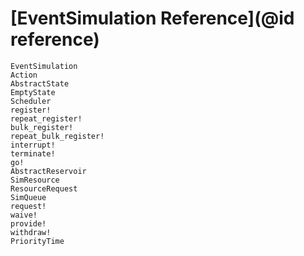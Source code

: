 # [EventSimulation Reference](@id reference)

```@docs
EventSimulation
Action
AbstractState
EmptyState
Scheduler
register!
repeat_register!
bulk_register!
repeat_bulk_register!
interrupt!
terminate!
go!
AbstractReservoir
SimResource
ResourceRequest
SimQueue
request!
waive!
provide!
withdraw!
PriorityTime
```
